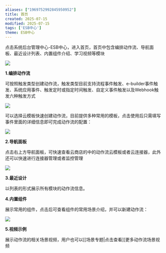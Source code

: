 ```yaml
---
aliases: ["1969752992845950952"]
title: 首页
created: 2025-07-15
modified: 2025-07-15
tags: ['ESB中心']
theme: ESB中心
---
```


点击系统后台管理中心-ESB中心，进入首页，首页中包含编排动作流、导航面板、最近设计列表、内置组件介绍、学习视频等模块

![](1b61a7aa264d32854a31a3f17a0155d8.jpg)

**1.编排动作流**

可按照触发类型创建动作流，触发类型目前支持流程事件触发、e-builder事件触发、系统应用事件、触发定时或指定时间触发、自定义事件触发以及Webhook触发六种触发方式

![](f65b87017f6a7fd1b136002b217b119f.jpg)

可以选择云模板快速创建动作流，目前提供多种常用的模板，点击使用后只需填写事件里面的详细信息即可完成动作流的配置：

![](0ba0526c225e6455a88a89be72abd97b.jpg)

**2.导航面板**

点击右上方导航面板，可快速查看云商店的中的动作流云模板或者云连接器，此外还可以快速进行连接器管理或者监控管理

![](4da257523439961a49b55086d05e1b92.jpg)

**3.最近设计**

以列表的形式展示所有模块的动作流信息。

**4.内置组件**

展示常用的组件，点击后可查看组件的常用场景介绍，并可以新建动作流：

![](0e8de51b16a73834e7dc108e62cf957a.jpg)

**5.视频示例**

展示动作流的相关场景视频，用户也可以[[场景专题|点击查看]]更多动作流场景视频